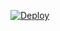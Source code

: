 

[![Deploy](https://www.herokucdn.com/deploy/button.svg)](https://heroku.com/deploy?template=https://github.com/pepesir/Bosco/)



